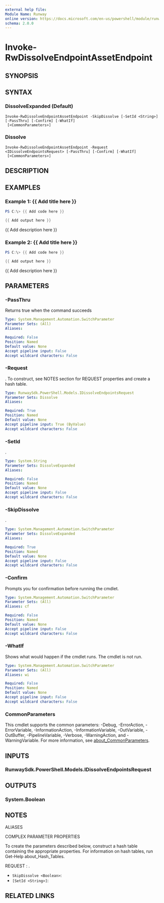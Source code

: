 ```yaml
---
external help file:
Module Name: Runway
online version: https://docs.microsoft.com/en-us/powershell/module/runway/invoke-rwdissolveendpointassetendpoint
schema: 2.0.0
---
```


# Invoke-RwDissolveEndpointAssetEndpoint

## SYNOPSIS


## SYNTAX

### DissolveExpanded (Default)
```
Invoke-RwDissolveEndpointAssetEndpoint -SkipDissolve [-SetId <String>] [-PassThru] [-Confirm] [-WhatIf]
 [<CommonParameters>]
```

### Dissolve
```
Invoke-RwDissolveEndpointAssetEndpoint -Request <IDissolveEndpointsRequest> [-PassThru] [-Confirm] [-WhatIf]
 [<CommonParameters>]
```

## DESCRIPTION


## EXAMPLES

### Example 1: {{ Add title here }}
```powershell
PS C:\> {{ Add code here }}

{{ Add output here }}
```

{{ Add description here }}

### Example 2: {{ Add title here }}
```powershell
PS C:\> {{ Add code here }}

{{ Add output here }}
```

{{ Add description here }}

## PARAMETERS

### -PassThru
Returns true when the command succeeds

```yaml
Type: System.Management.Automation.SwitchParameter
Parameter Sets: (All)
Aliases:

Required: False
Position: Named
Default value: None
Accept pipeline input: False
Accept wildcard characters: False
```

### -Request
.
To construct, see NOTES section for REQUEST properties and create a hash table.

```yaml
Type: RunwaySdk.PowerShell.Models.IDissolveEndpointsRequest
Parameter Sets: Dissolve
Aliases:

Required: True
Position: Named
Default value: None
Accept pipeline input: True (ByValue)
Accept wildcard characters: False
```

### -SetId
.

```yaml
Type: System.String
Parameter Sets: DissolveExpanded
Aliases:

Required: False
Position: Named
Default value: None
Accept pipeline input: False
Accept wildcard characters: False
```

### -SkipDissolve
.

```yaml
Type: System.Management.Automation.SwitchParameter
Parameter Sets: DissolveExpanded
Aliases:

Required: True
Position: Named
Default value: None
Accept pipeline input: False
Accept wildcard characters: False
```

### -Confirm
Prompts you for confirmation before running the cmdlet.

```yaml
Type: System.Management.Automation.SwitchParameter
Parameter Sets: (All)
Aliases: cf

Required: False
Position: Named
Default value: None
Accept pipeline input: False
Accept wildcard characters: False
```

### -WhatIf
Shows what would happen if the cmdlet runs.
The cmdlet is not run.

```yaml
Type: System.Management.Automation.SwitchParameter
Parameter Sets: (All)
Aliases: wi

Required: False
Position: Named
Default value: None
Accept pipeline input: False
Accept wildcard characters: False
```

### CommonParameters
This cmdlet supports the common parameters: -Debug, -ErrorAction, -ErrorVariable, -InformationAction, -InformationVariable, -OutVariable, -OutBuffer, -PipelineVariable, -Verbose, -WarningAction, and -WarningVariable. For more information, see [about_CommonParameters](http://go.microsoft.com/fwlink/?LinkID=113216).

## INPUTS

### RunwaySdk.PowerShell.Models.IDissolveEndpointsRequest

## OUTPUTS

### System.Boolean

## NOTES

ALIASES

COMPLEX PARAMETER PROPERTIES

To create the parameters described below, construct a hash table containing the appropriate properties. For information on hash tables, run Get-Help about_Hash_Tables.


REQUEST <IDissolveEndpointsRequest>: .
  - `SkipDissolve <Boolean>`: 
  - `[SetId <String>]`: 

## RELATED LINKS

